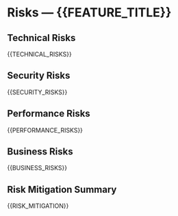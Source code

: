 # Risks — {{FEATURE_TITLE}}

## Technical Risks

{{TECHNICAL_RISKS}}

## Security Risks

{{SECURITY_RISKS}}

## Performance Risks

{{PERFORMANCE_RISKS}}

## Business Risks

{{BUSINESS_RISKS}}

## Risk Mitigation Summary

{{RISK_MITIGATION}}